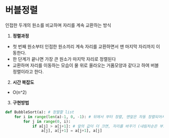 # 버블정렬

인접한 두개의 원소를 비교하며 자리를 계속 교환하는 방식

1. **정렬과정**
- 첫 번째 원소부터 인접한 원소끼리 계속 자리를 교환하면서 맨 마지막 자리까지 이동한다.
- 한 단계가 끝나면 가장 큰 원소가 마지막 자리로 정렬된다
- 교환하며 자리를 이동하는 모습이 물 위로 올라오는 거품모양과 같다고 하여 버블 정렬이라고 한다.

2. **시간 복잡도**

- O(n^2)

3. **구현방법**

```python
def BubbleSort(a): # 정렬할 list
	for i in range(len(a)-1, 0, -1): # 뒤에서 부터 정렬, 맨앞은 자동 정렬되어서 포함X
		for j in range(0, i):
			if a[j] > a[j+1]: # 앞의 값이 더 크면, 자리를 바꾸기 (내림차순은 부호 반대)
				a[j], a[j+1] = a[j+1], a[j]
```
